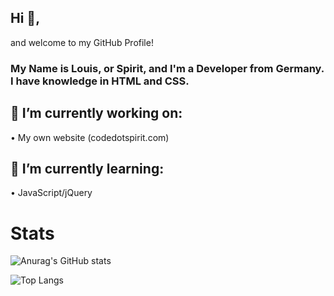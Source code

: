 ## Hi 👋,

and welcome to my GitHub Profile!

### My Name is Louis, or Spirit, and I'm a Developer from Germany. I have knowledge in HTML and CSS.
## 🔭 I’m currently working on:

  • My own website (codedotspirit.com)
  
## 🌱 I’m currently learning:

  • JavaScript/jQuery
  
# Stats
  
![Anurag's GitHub stats](https://github-readme-stats.vercel.app/api?username=SpiritLetsPlays&show_icons=true&theme=synthwave)

![Top Langs](https://github-readme-stats.vercel.app/api/top-langs/?username=SpiritLetsPlays&layout=compact)
